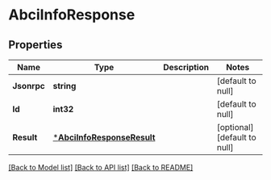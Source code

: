 # AbciInfoResponse

## Properties
Name | Type | Description | Notes
------------ | ------------- | ------------- | -------------
**Jsonrpc** | **string** |  | [default to null]
**Id** | **int32** |  | [default to null]
**Result** | [***AbciInfoResponseResult**](ABCIInfoResponse_result.md) |  | [optional] [default to null]

[[Back to Model list]](../README.md#documentation-for-models) [[Back to API list]](../README.md#documentation-for-api-endpoints) [[Back to README]](../README.md)

